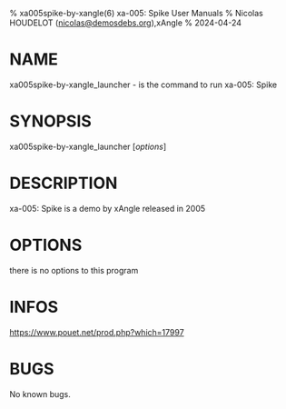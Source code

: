 % xa005spike-by-xangle(6) xa-005: Spike User Manuals
% Nicolas HOUDELOT (nicolas@demosdebs.org),xAngle
% 2024-04-24

# NAME
xa005spike-by-xangle_launcher - is the command to run xa-005: Spike 

# SYNOPSIS
xa005spike-by-xangle_launcher [*options*]

# DESCRIPTION
xa-005: Spike  is a demo by xAngle released in 2005

# OPTIONS
there is no options to this program

# INFOS
https://www.pouet.net/prod.php?which=17997

# BUGS
No known bugs.
